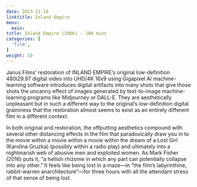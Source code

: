 ```yaml
---
date: 2023-11-18
linktitle: Inland Empire
menu:
  main:
title: Inland Empire (2006) - 180 mins
categories: [
  'film',
]
weight: 10
---
```


Janus Films’ restoration of INLAND EMPIRE’s original low-definition 480i29.97 digital video into UHD/4K 16x9 using Gigapixel AI machine-learning software introduces digital artifacts into many shots that give those shots the uncanny effect of images generated by text-to-image machine-learning programs like Midjourney or DALL-E. They are aesthetically unpleasant but in such a different way to the original’s low-definition digital graininess that the restoration almost seems to exist as an entirely different film in a different context. 

In both original and restoration, the offputting aesthetics compound with several other distancing effects in the film that paradoxically draw you in to the movie within a movie within a movie within the dream of a Lost Girl (Karolina Gruzka) (possibly within a radio play) and ultimately into a nightmarish web of abusive men and exploited women. As Mark Fisher (2016) puts it, “a hellish rhizome in which any part can potentially collapse into any other.” It feels like being lost in a maze—in “the film’s labyrinthine, rabbit-warren anarchitecture”—for three hours with all the attendant stress of that sense of being lost.
